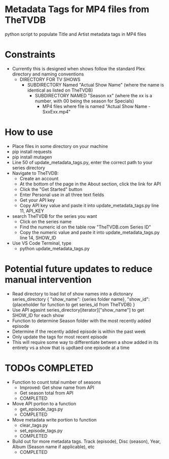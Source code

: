 # Metadata Tags for MP4 files from TheTVDB
 python script to populate Title and Artist metadata tags in MP4 files

# Constraints
- Currently this is designed when shows follow the standard Plex directory and naming conventions
    - DIRECTORY FOR TV SHOWS
        - SUBDIRECTORY Named "Actual Show Name" (where the name is identical as listed on TheTVDB)
            - SUBDIRECTORY NAMED "Season xx" (where the xx is a number, with 00 being the season for Specials)
                - MP4 files where file is named "Actual Show Name - SxxExx.mp4"

# How to use
- Place files in some directory on your machine
- pip install requests
- pip install mutagen
- Line 50 of update_metadata_tags.py, enter the correct path to your series directory
- Navigate to TheTVDB:
    - Create an account
    - At the bottom of the page in the About section, click the link for API
    - Click the "Get Started" button
    - Enter Personal use in all three text fields
    - Get your API key
    - Copy API key value and paste it into update_metadata_tags.py line 11, API_KEY
- search TheTVDB for the series you want
    - Click on the series name
    - Find the numeric id on the table row "TheTVDB.com Series ID"
    - Copy the numeric value and paste it into update_metadata_tags.py line 14, SHOW_ID
- Use VS Code Terminal, type
    - python update_metadata_tags.py

# Potential future updates to reduce manual intervention
- Read directory to load list of show names into a dictonary series_directory { "show_name": {series folder name}, "show_id": {placeholder for function to get series_id from TheTVDB} }
- Use API agasint series_directory[iterator]["show_name"] to get SHOW_ID for each show
- Function to determine Season folder with the most recently added episode
- Determine if the recently added episode is within the past week
- Only update the tags for most recent episode
- This will require some way to differentiate betwen a show added in its entirety vs a show that is updtaed one episode at a time

# TODOs COMPLETED
- Function to count total number of seasons
    - Improved: Get show name from API
    - Get season total from API
    - COMPLETED
- Move API portion to a function
    - get_episode_tags.py
    - COMPLETED
- Move metadata write portion to function
    - clear_tags.py
    - set_episode_tags.py
    - COMPLETED
- Build out for more metadata tags. Track (episode), Disc (season), Year, Album (Season name if applicable), etc
    - COMPLETED
